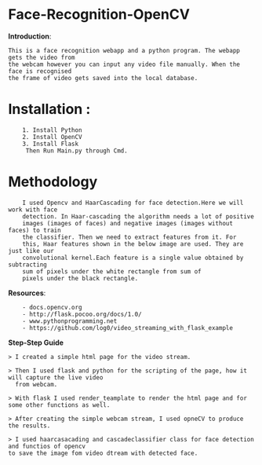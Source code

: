 # Face-Recognition-OpenCV

**Introduction**:

	This is a face recognition webapp and a python program. The webapp gets the video from 
	the webcam however you can input any video file manually. When the face is recognised 
	the frame of video gets saved into the local database.
	
# Installation :
		1. Install Python
		2. Install OpenCV
		3. Install Flask
		 Then Run Main.py through Cmd.
		 
# Methodology
		I used Opencv and HaarCascading for face detection.Here we will work with face 
		detection. In Haar-cascading the algorithm needs a lot of positive
		images (images of faces) and negative images (images without faces) to train 
		the classifier. Then we need to extract features from it. For
		this, Haar features shown in the below image are used. They are just like our 
		convolutional kernel.Each feature is a single value obtained by subtracting 
		sum of pixels under the white rectangle from sum of 
		pixels under the black rectangle.
	
**Resources**:
	
		- docs.opencv.org
		- http://flask.pocoo.org/docs/1.0/
		- www.pythonprogramming.net
		- https://github.com/log0/video_streaming_with_flask_example
		
**Step-Step Guide**

	> I created a simple html page for the video stream.
	
	> Then I used flask and python for the scripting of the page, how it will capture the live video 
	  from webcam.
	  
	> With flask I used render_teamplate to render the html page and for some other functions as well.
	
	> After creating the simple webcam stream, I used opneCV to produce the results.
	
	> I used haarcasacading and cascadeclassifier class for face detection and functios of opencv 
	to save the image fom video dtream with detected face.
